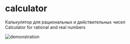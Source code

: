 # calculator
Калькулятор для рациональных и действительных чисел   
Calculator for rational and real numbers   

![demonstration](https://user-images.githubusercontent.com/75158344/128226296-0cea3270-e4a7-4c78-85af-39b4d73ef55b.png)
